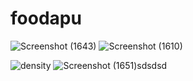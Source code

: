 # foodapu
![Screenshot (1643)](https://github.com/mdfaizan973/foodapu/assets/106812942/2a50a259-849e-4ad5-bb4b-9d1f739e3c5d)
![Screenshot (1610)](https://github.com/mdfaizan973/foodapu/assets/106812942/5311deb8-5020-42b8-8042-206387db0350)

![density](https://github.com/mdfaizan973/foodapu/assets/106812942/46c88edb-2c33-4c46-a8c2-d8cc9c4db67f)
![Screenshot (1651)sdsdsd](https://github.com/mdfaizan973/foodapu/assets/106812942/42b6ddf9-17ec-4a0e-aed1-ffcd9757ccfc)
